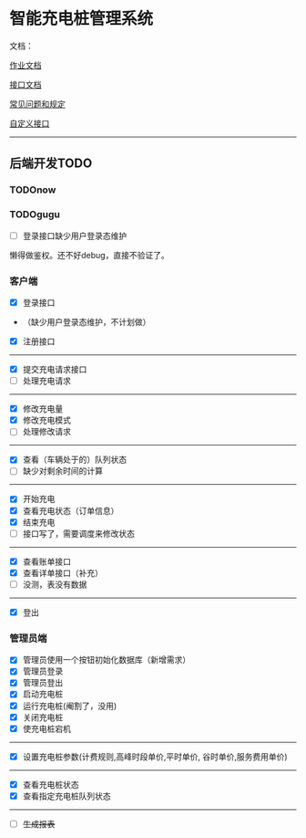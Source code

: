 # 智能充电桩管理系统

文档：

[作业文档](https://xydchcnnf8.feishu.cn/drive/folder/fldcnug1JMxcVQkgOoCPPwrz0Ch)

[接口文档](https://fsbupteducn.feishu.cn/docx/Hg3Tdv3N5oV8gxx5q8Jc6eYWn8e)

[常见问题和规定](https://xydchcnnf8.feishu.cn/docx/TulYdfNEWokTFjx9xm5cKUrLnYd)

[自定义接口](https://fsbupteducn.feishu.cn/docx/DGNidirGvocoDDxQCWRcuAAdn7b)

---

## 后端开发TODO

### TODOnow

### TODOgugu

- [ ] 登录接口缺少用户登录态维护

懒得做鉴权。还不好debug，直接不验证了。

### 客户端
- [x] 登录接口
- （缺少用户登录态维护，不计划做）
- [x] 注册接口

---

- [x] 提交充电请求接口
- [ ] 处理充电请求

---

- [x] 修改充电量
- [x] 修改充电模式
- [ ] 处理修改请求

---


- [x] 查看（车辆处于的）队列状态
- [ ] 缺少对剩余时间的计算

---

- [x] 开始充电
- [x] 查看充电状态（订单信息）
- [x] 结束充电
- [ ] 接口写了，需要调度来修改状态

---

- [x] 查看账单接口
- [x] 查看详单接口（补充）
- [ ] 没测，表没有数据

---

- [x] 登出

### 管理员端
- [x] 管理员使用一个按钮初始化数据库（新增需求）
- [x] 管理员登录
- [x] 管理员登出
- [x] 启动充电桩
- [x] 运行充电桩(阉割了，没用)
- [x] 关闭充电桩
- [x] 使充电桩宕机

---

- [x] 设置充电桩参数(计费规则,高峰时段单价,平时单价, 谷时单价,服务费用单价)

---

- [x] 查看充电桩状态
- [x] 查看指定充电桩队列状态

---

- [ ] ~~生成报表~~


